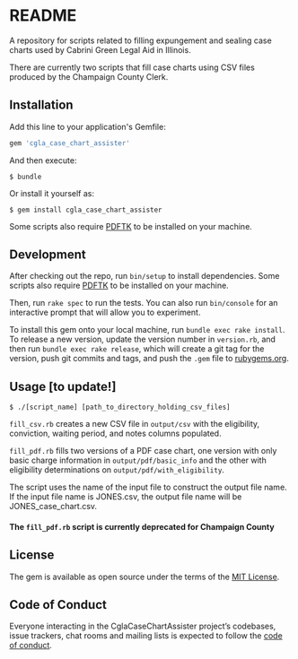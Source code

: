 # README

A repository for scripts related to filling expungement and sealing case charts used by Cabrini Green Legal Aid in Illinois.

There are currently two scripts that fill case charts using CSV files produced by the Champaign County Clerk. 

## Installation

Add this line to your application's Gemfile:

```ruby
gem 'cgla_case_chart_assister'
```

And then execute:

    $ bundle

Or install it yourself as:

    $ gem install cgla_case_chart_assister

Some scripts also require [PDFTK](https://www.pdflabs.com/tools/pdftk-the-pdf-toolkit/) to be installed on your machine.

## Development

After checking out the repo, run `bin/setup` to install dependencies. Some scripts also require [PDFTK](https://www.pdflabs.com/tools/pdftk-the-pdf-toolkit/) to be installed on your machine.

Then, run `rake spec` to run the tests. You can also run `bin/console` for an interactive prompt that will allow you to experiment.

To install this gem onto your local machine, run `bundle exec rake install`. To release a new version, update the version number in `version.rb`, and then run `bundle exec rake release`, which will create a git tag for the version, push git commits and tags, and push the `.gem` file to [rubygems.org](https://rubygems.org).

## Usage [to update!]

```
$ ./[script_name] [path_to_directory_holding_csv_files]
```
`fill_csv.rb` creates a new CSV file in `output/csv` with the eligibility, conviction, waiting period, and notes columns populated.

`fill_pdf.rb` fills two versions of a PDF case chart, one version with only basic charge information in `output/pdf/basic_info` and the other with eligibility determinations on `output/pdf/with_eligibility`.

The script uses the name of the input file to construct the output file name. If the input file name is JONES.csv, the output file name will be JONES_case_chart.csv.
#### The `fill_pdf.rb` script is currently deprecated for Champaign County 

## License

The gem is available as open source under the terms of the [MIT License](https://opensource.org/licenses/MIT).

## Code of Conduct

Everyone interacting in the CglaCaseChartAssister project’s codebases, issue trackers, chat rooms and mailing lists is expected to follow the [code of conduct](https://github.com/[USERNAME]/cgla_case_chart_assister/blob/master/CODE_OF_CONDUCT.md).
